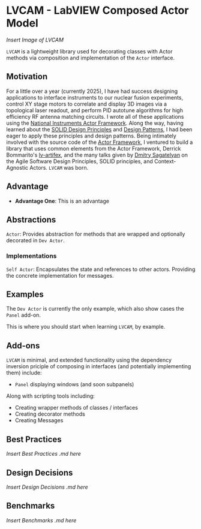 # LVCAM - LabVIEW Composed Actor Model

*Insert Image of LVCAM*

`LVCAM` is a lightweight library used for decorating classes with Actor methods via composition and implementation of the `Actor` interface.

## Motivation

For a little over a year (currently 2025), I have had success designing applications to interface instruments to our nuclear fusion experiments, control XY stage motors to correlate and display 3D images via a topological laser readout, and perform PID autotune algorithms for high efficiency RF antenna matching circuits. I wrote all of these applications using the [National Instruments Actor Framework](https://education.ni.com/badges/resources/984/actor-framework). Along the way, having learned about the [SOLID Design Principles](https://en.wikipedia.org/wiki/SOLID) and [Design Patterns](https://en.wikipedia.org/wiki/Software_design_pattern), I had been eager to apply these principles and design patterns. Being intimately involved with the source code of the [Actor Framework](https://education.ni.com/badges/resources/984/actor-framework), I ventured to build a library that uses common elements from the Actor Framework, Derrick Bommarito's [lv-artifex](https://github.com/illuminated-g/lv-artifex), and the many talks given by [Dmitry Sagatelyan](https://forums.ni.com/t5/LabVIEW-Champions-Directory/LabVIEW-Champion-Dmitry-Sagatelyan/ta-p/3536802) on the Agile Software Design Principles, SOLID principles, and Context-Agnostic Actors. `LVCAM` was born.

## Advantage

- **Advantage One**: This is an advantage

## Abstractions

`Actor`: Provides abstraction for methods that are wrapped and optionally decorated in `Dev Actor`. 

### Implementations

`Self Actor`: Encapsulates the state and references to other actors. Providing the concrete implementation for messages.

## Examples

The `Dev Actor` is currently the only example, which also show cases the `Panel` add-on.

This is where you should start when learning `LVCAM`, by example.

## Add-ons

`LVCAM` is minimal, and extended functionality using the dependency inversion priciple of composing in interfaces (and potentially implementing them) include:

- `Panel` displaying windows (and soon subpanels)

Along with scripting tools including:

- Creating wrapper methods of classes / interfaces
- Creating decorator methods
- Creating Messages

## Best Practices

*Insert Best Practices .md here*

## Design Decisions

*Insert Design Decisions .md here*

## Benchmarks

*Insert Benchmarks .md here*